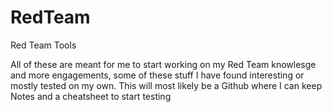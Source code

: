 # RedTeam
Red Team Tools

All of these are meant for me to start working on my Red Team knowlesge and more engagements, some of these stuff I have found interesting or mostly tested on my own.
This will most likely be a Github where I can keep Notes and a cheatsheet to start testing
